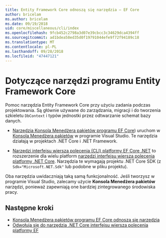 ```yaml
---
title: Entity Framework Core odnoszą się narzędzia — EF Core
author: bricelam
ms.author: bricelam
ms.date: 09/19/2018
uid: core/miscellaneous/cli/index
ms.openlocfilehash: 9fcb452c2798a3d07e39cbcc3c34629dca4394ff
ms.sourcegitcommit: ad1bdea58ed35d0f19791044efe9f72f94189c18
ms.translationtype: MT
ms.contentlocale: pl-PL
ms.lasthandoff: 09/28/2018
ms.locfileid: "47447121"
---
```

# <a name="entity-framework-core-tools-reference"></a>Dotyczące narzędzi programu Entity Framework Core

Pomoc narzędzia Entity Framework Core przy użyciu zadania podczas projektowania. Są głównie używane do zarządzania, migracji i do tworzenia szkieletu `DbContext` i typów jednostki przez odtwarzanie schemat bazy danych.

* [Narzędzia Konsola Menedżera pakietów programu EF Core](powershell.md)) uruchom w [Konsola Menedżera pakietów](https://docs.microsoft.com/nuget/tools/package-manager-console) w programie Visual Studio. Te narzędzia działają w projektach .NET Core i .NET Framework.

* [Narzędzi interfejsu wiersza polecenia (CLI) platformy EF Core .NET](dotnet.md) to rozszerzenie dla wielu platform [narzędzi interfejsu wiersza polecenia platformy .NET Core](https://docs.microsoft.com/dotnet/core/tools/). Narzędzia te wymagają projektu .NET Core SDK (z `Sdk="Microsoft.NET.Sdk"` lub podobne w pliku projektu).

Oba narzędzia uwidaczniają taką samą funkcjonalność. Jeśli tworzysz w programie Visual Studio, zalecamy użycie **Konsola Menedżera pakietów** narzędzi, ponieważ zapewniają one bardziej zintegrowanego środowiska pracy.

## <a name="next-steps"></a>Następne kroki

* [Konsola Menedżera pakietów programu EF Core odnoszą się narzędzia](powershell.md)
* [Odwołują się do narzędzia .NET Core interfejsu wiersza polecenia platformy EF](dotnet.md)